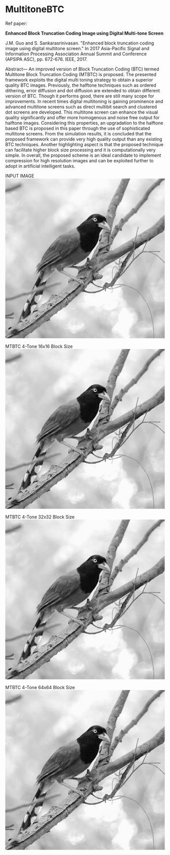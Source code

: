 # MultitoneBTC
Ref paper:

**Enhanced Block Truncation Coding Image using Digital Multi-tone Screen**

J.M. Guo and  S. Sankarasrinivasan. "Enhanced block truncation coding image using digital multitone screen." In 2017 Asia-Pacific Signal and Information Processing Association Annual Summit and Conference (APSIPA ASC), pp. 672-676. IEEE, 2017.

Abstract— An improved version of Block Truncation Coding
(BTC) termed Multitone Block Truncation Coding (MTBTC) is
proposed. The presented framework exploits the digital multi
toning strategy to obtain a superior quality BTC images.
Previously, the halftone techniques such as ordered dithering,
error diffusion and dot diffusion are extended to obtain different
version of BTC. Though it performs good, there are still many
scope for improvements. In recent times digital multitoning is
gaining prominence and advanced multitone screens such as
direct multibit search and clustered dot screens are developed.
This multitone screen can enhance the visual quality significantly
and offer more homogenous and noise free output for halftone
images. Considering this properties, an upgradation to the
halftone based BTC is proposed in this paper through the use of
sophisticated multitone screens. From the simulation results, it is
concluded that the proposed framework can provide very high
quality output than any existing BTC techniques. Another
highlighting aspect is that the proposed technique can facilitate
higher block size processing and it is computationally very simple.
In overall, the proposed scheme is an ideal candidate to implement
compression for high resolution images and can be exploited
further to adopt in artificial intelligent tasks.

INPUT IMAGE
![Input Image](https://github.com/SankarSrin/MultitoneBTC/blob/master/Image/Test5.jpg)

MTBTC 4-Tone 16x16 Block Size 
![4Tone_16_BlockSize Image](https://github.com/SankarSrin/MultitoneBTC/blob/master/Image/Test5_16_4Tone.png)

MTBTC 4-Tone 32x32 Block Size 
![4Tone_32_BlockSize Image](https://github.com/SankarSrin/MultitoneBTC/blob/master/Image/Test5_32_4Tone.png)

MTBTC 4-Tone 64x64 Block Size 
![4Tone_64_BlockSize Image](https://github.com/SankarSrin/MultitoneBTC/blob/master/Image/Test5_64_4Tone.png)



